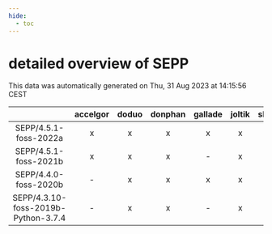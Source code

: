 ```yaml
---
hide:
  - toc
---
```


detailed overview of SEPP
=========================


This data was automatically generated on Thu, 31 Aug 2023 at 14:15:56 CEST  

| |accelgor|doduo|donphan|gallade|joltik|skitty|swalot|victini|
| :---: | :---: | :---: | :---: | :---: | :---: | :---: | :---: | :---: |
|SEPP/4.5.1-foss-2022a|x|x|x|x|x|x|x|x|
|SEPP/4.5.1-foss-2021b|x|x|x|-|x|x|x|x|
|SEPP/4.4.0-foss-2020b|-|x|x|x|x|x|x|x|
|SEPP/4.3.10-foss-2019b-Python-3.7.4|-|x|x|-|x|x|-|x|
